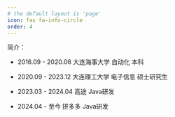 ```yaml
---
# the default layout is 'page'
icon: fas fa-info-circle
order: 4
---
```


简介：

- 2016.09 - 2020.06 大连海事大学 自动化 本科

- 2020.09 - 2023.12 大连理工大学 电子信息 硕士研究生

- 2023.03 - 2024.04 高途 Java研发

- 2024.04 - 至今 拼多多 Java研发


